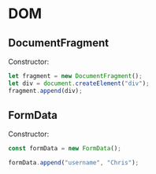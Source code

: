 # DOM

## DocumentFragment

Constructor:
```javascript
let fragment = new DocumentFragment();
let div = document.createElement("div");
fragment.append(div);
```


## FormData

Constructor:

```javascript
const formData = new FormData();

formData.append("username", "Chris");
```
